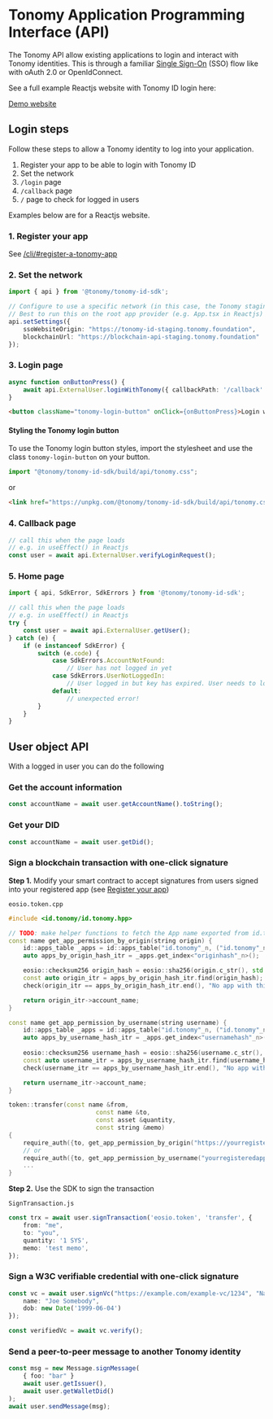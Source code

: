 # Tonomy Application Programming Interface (API)

The Tonomy API allow existing applications to login and interact with Tonomy identities. This is through a familiar [Single Sign-On](https://en.wikipedia.org/wiki/Single_sign-on) (SSO) flow like with oAuth 2.0 or OpenIdConnect.

See a full example Reactjs website with Tonomy ID login here:

<a href="https://demo.staging.tonomy.foundation" target="_blank">Demo website</a>

## Login steps

Follow these steps to allow a Tonomy identity to log into your application.

1. Register your app to be able to login with Tonomy ID
2. Set the network
3. `/login` page
4. `/callback` page
5. `/` page to check for logged in users

Examples below are for a Reactjs website.

### 1. Register your app

See [/cli/#register-a-tonomy-app](/cli/#register-a-tonomy-app)

### 2. Set the network

```typescript
import { api } from '@tonomy/tonomy-id-sdk';

// Configure to use a specific network (in this case, the Tonomy staging network)
// Best to run this on the root app provider (e.g. App.tsx in Reactjs)
api.setSettings({
    ssoWebsiteOrigin: "https://tonomy-id-staging.tonomy.foundation",
    blockchainUrl: "https://blockchain-api-staging.tonomy.foundation"
});
```

### 3. Login page

```typescript
async function onButtonPress() {
    await api.ExternalUser.loginWithTonomy({ callbackPath: '/callback' });
}
```

```html
<button className="tonomy-login-button" onClick={onButtonPress}>Login with Tonomy ID</button>
```

#### Styling the Tonomy login button

To use the Tonomy login button styles, import the stylesheet and use the class `tonomy-login-button` on your button.

```typescript
import "@tonomy/tonomy-id-sdk/build/api/tonomy.css";
```

or

```html
<link href="https://unpkg.com/@tonomy/tonomy-id-sdk/build/api/tonomy.css" />
```

### 4. Callback page

```typescript
// call this when the page loads
// e.g. in useEffect() in Reactjs
const user = await api.ExternalUser.verifyLoginRequest();
```

### 5. Home page

```typescript
import { api, SdkError, SdkErrors } from '@tonomy/tonomy-id-sdk';

// call this when the page loads
// e.g. in useEffect() in Reactjs
try {
    const user = await api.ExternalUser.getUser();
} catch (e) {
    if (e instanceof SdkError) {
        switch (e.code) {
            case SdkErrors.AccountNotFound:
                // User has not logged in yet
            case SdkErrors.UserNotLoggedIn:
                // User logged in but key has expired. User needs to login again
            default:
                // unexpected error!
        }
    }
}
```

## User object API

With a logged in user you can do the following

### Get the account information

```typescript
const accountName = await user.getAccountName().toString();
```

### Get your DID

```typescript
const accountName = await user.getDid();
```

### Sign a blockchain transaction with one-click signature

**Step 1.** Modify your smart contract to accept signatures from users signed into your registered app (see [Register your app](/cli/#register-a-tonomy-app))

`eosio.token.cpp`

```c++
#include <id.tonomy/id.tonomy.hpp>

// TODO: make helper functions to fetch the App name exported from id.tonomy.hpp
const name get_app_permission_by_origin(string origin) {
    id::apps_table _apps = id::apps_table("id.tonomy"_n, ("id.tonomy"_n).value);
    auto apps_by_origin_hash_itr = _apps.get_index<"originhash"_n>();

    eosio::checksum256 origin_hash = eosio::sha256(origin.c_str(), std::strlen(origin.c_str()));
    const auto origin_itr = apps_by_origin_hash_itr.find(origin_hash);
    check(origin_itr == apps_by_origin_hash_itr.end(), "No app with this origin found");

    return origin_itr->account_name;
}

const name get_app_permission_by_username(string username) {
    id::apps_table _apps = id::apps_table("id.tonomy"_n, ("id.tonomy"_n).value);
    auto apps_by_username_hash_itr = _apps.get_index<"usernamehash"_n>();
    
    eosio::checksum256 username_hash = eosio::sha256(username.c_str(), std::strlen(username.c_str()));
    const auto username_itr = apps_by_username_hash_itr.find(username_hash);
    check(username_itr == apps_by_username_hash_itr.end(), "No app with this username found");

    return username_itr->account_name;
}

token::transfer(const name &from,
                        const name &to,
                        const asset &quantity,
                        const string &memo)
{
    require_auth({to, get_app_permission_by_origin("https://yourregisteredapp.com")});
    // or
    require_auth({to, get_app_permission_by_username("yourregisteredapp.apps.test.tonomy.id")});
    ...
}
```

**Step 2.** Use the SDK to sign the transaction

`SignTransaction.js`

```typescript
const trx = await user.signTransaction('eosio.token', 'transfer', {
    from: "me",
    to: "you",
    quantity: '1 SYS',
    memo: 'test memo',
});
```

### Sign a W3C verifiable credential with one-click signature

```typescript
const vc = await user.signVc("https://example.com/example-vc/1234", "NameAndDob", {
    name: "Joe Somebody",
    dob: new Date('1999-06-04')
});

const verifiedVc = await vc.verify();
```

### Send a peer-to-peer message to another Tonomy identity

```typescript
const msg = new Message.signMessage(
    { foo: "bar" }
    await user.getIssuer(),
    await user.getWalletDid()
);
await user.sendMessage(msg);
```
